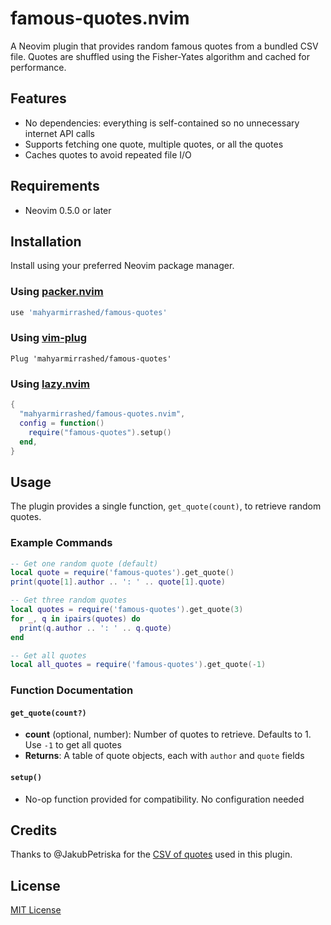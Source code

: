 # famous-quotes.nvim

A Neovim plugin that provides random famous quotes from a bundled CSV file. Quotes are shuffled using the Fisher-Yates algorithm and cached for performance.

## Features

- No dependencies: everything is self-contained so no unnecessary internet API calls
- Supports fetching one quote, multiple quotes, or all the quotes
- Caches quotes to avoid repeated file I/O

## Requirements

- Neovim 0.5.0 or later

## Installation

Install using your preferred Neovim package manager.

### Using [packer.nvim](https://github.com/wbthomason/packer.nvim)

```lua
use 'mahyarmirrashed/famous-quotes'
```

### Using [vim-plug](https://github.com/junegunn/vim-plug)

```vim
Plug 'mahyarmirrashed/famous-quotes'
```

### Using [lazy.nvim](https://github.com/folke/lazy.nvim)

```lua
{
  "mahyarmirrashed/famous-quotes.nvim",
  config = function()
    require("famous-quotes").setup()
  end,
}
```

## Usage

The plugin provides a single function, `get_quote(count)`, to retrieve random quotes.

### Example Commands

```lua
-- Get one random quote (default)
local quote = require('famous-quotes').get_quote()
print(quote[1].author .. ': ' .. quote[1].quote)

-- Get three random quotes
local quotes = require('famous-quotes').get_quote(3)
for _, q in ipairs(quotes) do
  print(q.author .. ': ' .. q.quote)
end

-- Get all quotes
local all_quotes = require('famous-quotes').get_quote(-1)
```

### Function Documentation

#### `get_quote(count?)`

- **count** (optional, number): Number of quotes to retrieve. Defaults to 1. Use `-1` to get all quotes
- **Returns**: A table of quote objects, each with `author` and `quote` fields

#### `setup()`

- No-op function provided for compatibility. No configuration needed

## Credits

Thanks to @JakubPetriska for the [CSV of quotes](https://gist.github.com/JakubPetriska/060958fd744ca34f099e947cd080b540) used in this plugin.

## License

[MIT License](./LICENSE)
